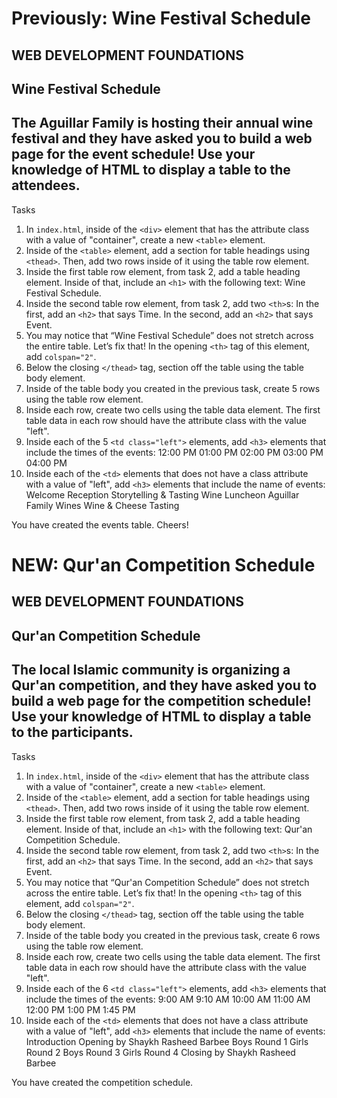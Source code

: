 # Previously: Wine Festival Schedule
<h2>WEB DEVELOPMENT FOUNDATIONS</h2>
<h2>Wine Festival Schedule</h2>
<h2>The Aguillar Family is hosting their annual wine festival and they have asked you to build a web page for the event schedule! Use your knowledge of HTML to display a table to the attendees.</h2>
<p>Tasks</p>
<ol>
   <li>
      In <code>index.html</code>, inside of the <code>&lt;div&gt;</code> element that has the attribute class with a value of "container", create a new <code>&lt;table&gt;</code> element.
   </li>
   <li>
      Inside of the <code>&lt;table&gt;</code> element, add a section for table headings using <code>&lt;thead&gt;</code>.
      Then, add two rows inside of it using the table row element.
   </li>
   <li>
      Inside the first table row element, from task 2, add a table heading element.
      Inside of that, include an <code>&lt;h1&gt;</code> with the following text: Wine Festival Schedule.
   </li>
   <li>
      Inside the second table row element, from task 2, add two <code>&lt;th&gt;</code>s:
      In the first, add an <code>&lt;h2&gt;</code> that says Time.
      In the second, add an <code>&lt;h2&gt;</code> that says Event.
   </li>
   <li>
      You may notice that “Wine Festival Schedule” does not stretch across the entire table. Let’s fix that!
      In the opening <code>&lt;th&gt;</code> tag of this element, add <code>colspan="2"</code>.
   </li>
   <li>
      Below the closing <code>&lt;/thead&gt;</code> tag, section off the table using the table body element.
   </li>
   <li>
      Inside of the table body you created in the previous task, create 5 rows using the table row element.
   </li>
   <li>
      Inside each row, create two cells using the table data element.
      The first table data in each row should have the attribute class with the value "left".
   </li>
   <li>
      Inside each of the 5 <code>&lt;td class="left"&gt;</code> elements, add <code>&lt;h3&gt;</code> elements that include the times of the events:
      12:00 PM
      01:00 PM
      02:00 PM
      03:00 PM
      04:00 PM
   </li>
   <li>
      Inside each of the <code>&lt;td&gt;</code> elements that does not have a class attribute with a value of "left", add <code>&lt;h3&gt;</code> elements that include the name of events:
      Welcome Reception
      Storytelling &amp; Tasting
      Wine Luncheon
      Aguillar Family Wines
      Wine &amp; Cheese Tasting
   </li>
</ol>
<p>You have created the events table. Cheers!</p>

# NEW: Qur'an Competition Schedule
<h2>WEB DEVELOPMENT FOUNDATIONS</h2>
<h2>Qur'an Competition Schedule</h2>
<h2>The local Islamic community is organizing a Qur'an competition, and they have asked you to build a web page for the competition schedule! Use your knowledge of HTML to display a table to the participants.</h2>
<p>Tasks</p>
<ol>
   <li>
      In <code>index.html</code>, inside of the <code>&lt;div&gt;</code> element that has the attribute class with a value of "container", create a new <code>&lt;table&gt;</code> element.
   </li>
   <li>
      Inside of the <code>&lt;table&gt;</code> element, add a section for table headings using <code>&lt;thead&gt;</code>.
      Then, add two rows inside of it using the table row element.
   </li>
   <li>
      Inside the first table row element, from task 2, add a table heading element.
      Inside of that, include an <code>&lt;h1&gt;</code> with the following text: Qur'an Competition Schedule.
   </li>
   <li>
      Inside the second table row element, from task 2, add two <code>&lt;th&gt;</code>s:
      In the first, add an <code>&lt;h2&gt;</code> that says Time.
      In the second, add an <code>&lt;h2&gt;</code> that says Event.
   </li>
   <li>
      You may notice that “Qur'an Competition Schedule” does not stretch across the entire table. Let’s fix that!
      In the opening <code>&lt;th&gt;</code> tag of this element, add <code>colspan="2"</code>.
   </li>
   <li>
      Below the closing <code>&lt;/thead&gt;</code> tag, section off the table using the table body element.
   </li>
   <li>
      Inside of the table body you created in the previous task, create 6 rows using the table row element.
   </li>
   <li>
      Inside each row, create two cells using the table data element.
      The first table data in each row should have the attribute class with the value "left".
   </li>
   <li>
      Inside each of the 6 <code>&lt;td class="left"&gt;</code> elements, add <code>&lt;h3&gt;</code> elements that include the times of the events:
      9:00 AM
      9:10 AM
      10:00 AM
      11:00 AM
      12:00 PM
      1:00 PM
      1:45 PM
   </li>
   <li>
      Inside each of the <code>&lt;td&gt;</code> elements that does not have a class attribute with a value of "left", add <code>&lt;h3&gt;</code> elements that include the name of events:
      Introduction
      Opening by Shaykh Rasheed Barbee
      Boys Round 1
      Girls Round 2
      Boys Round 3
      Girls Round 4
      Closing by Shaykh Rasheed Barbee
   </li>
</ol>
<p>You have created the competition schedule. </p>
